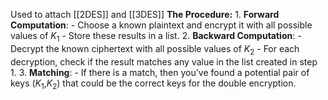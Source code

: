 Used to attach [[2DES]] and [[3DES]] 
**The Procedure:**
	1. **Forward Computation**:
	    - Choose a known plaintext and encrypt it with all possible values of $K_{1}$
	    - Store these results in a list.
	2. **Backward Computation**:
	    - Decrypt the known ciphertext with all possible values of $K_{2}$
	    - For each decryption, check if the result matches any value in the list created in step 1.
	3. **Matching**:
	    - If there is a match, then you've found a potential pair of keys ($K_{1}$,$K_{2}$) that could be the correct keys for the double encryption.